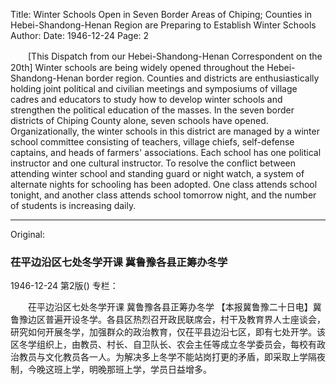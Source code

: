 Title: Winter Schools Open in Seven Border Areas of Chiping; Counties in Hebei-Shandong-Henan Region are Preparing to Establish Winter Schools
Author:
Date: 1946-12-24
Page: 2

　　[This Dispatch from our Hebei-Shandong-Henan Correspondent on the 20th] Winter schools are being widely opened throughout the Hebei-Shandong-Henan border region. Counties and districts are enthusiastically holding joint political and civilian meetings and symposiums of village cadres and educators to study how to develop winter schools and strengthen the political education of the masses. In the seven border districts of Chiping County alone, seven schools have opened. Organizationally, the winter schools in this district are managed by a winter school committee consisting of teachers, village chiefs, self-defense captains, and heads of farmers' associations. Each school has one political instructor and one cultural instructor. To resolve the conflict between attending winter school and standing guard or night watch, a system of alternate nights for schooling has been adopted. One class attends school tonight, and another class attends school tomorrow night, and the number of students is increasing daily.



<hr /> 

Original: 


### 茌平边沿区七处冬学开课  冀鲁豫各县正筹办冬学

1946-12-24
第2版()
专栏：

　　茌平边沿区七处冬学开课
    冀鲁豫各县正筹办冬学
    【本报冀鲁豫二十日电】冀鲁豫边区普遍开设冬学。各县区热烈召开政民联席会，村干及教育界人士座谈会，研究如何开展冬学，加强群众的政治教育，仅茌平县边沿七区，即有七处开学。该区冬学组织上，由教员、村长、自卫队长、农会主任等成立冬学委员会，每校有政治教员与文化教员各一人。为解决多上冬学不能站岗打更的矛盾，即采取上学隔夜制，今晚这班上学，明晚那班上学，学员日益增多。
